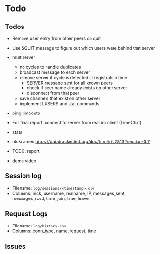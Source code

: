 # Todo

## Todos

- Remove user entry from other peers on quit
- Use SQUIT message to figure out which users were behind that server

- multiserver
  - no cycles to handle duplicates
  - broadcast message to each server
  - remove server if cycle is detected at registration time
    - SERVER message sent for all known peers
    - check if peer name already exists on other server
    - disconnect from that peer
  - save channels that exist on other server
  - implement LUSERS and stat commands
- ping timeouts
- For final report, connect to server from real irc client (LimeChat)
- stats
- nicknames <https://datatracker.ietf.org/doc/html/rfc2813#section-5.7>
- TODO: report
- demo video

## Session log

- Filename: `log/sessions/<timestamp>.csv`
- Columns: nick, username, realname, IP, messages_sent, messages_rcvd, time_join, time_leave

## Request Logs

- Filename: `log/history.csv`
- Columns: conn_type, name, request, time

## Issues
